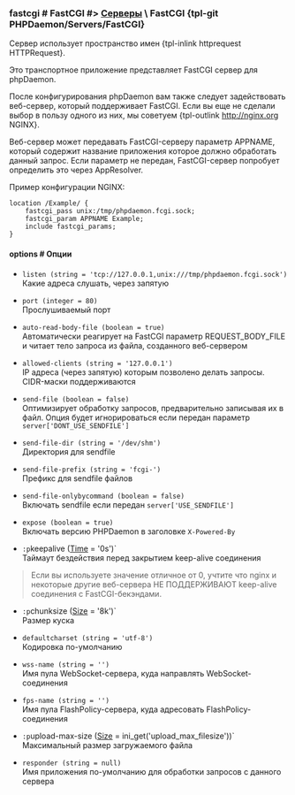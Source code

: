 ### fastcgi # FastCGI #> [Серверы](#servers) \ FastCGI {tpl-git PHPDaemon/Servers/FastCGI}

Сервер использует пространство имен {tpl-inlink httprequest HTTPRequest}.

Это транспортное приложение представляет FastCGI сервер для phpDaemon.

После конфигурирования phpDaemon вам также следует задействовать веб-сервер, который поддерживает FastCGI. Если вы еще не сделали выбор в пользу одного из них, мы советуем {tpl-outlink http://nginx.org NGINX}.

Веб-сервер может передавать FastCGI-серверу параметр APPNAME, который содержит название приложения которое должно обработать данный запрос. Если параметр не передан, FastCGI-сервер попробует определить это через AppResolver.

Пример конфигурации NGINX:

```nginx
location /Example/ {
	fastcgi_pass unix:/tmp/phpdaemon.fcgi.sock;
	fastcgi_param APPNAME Example;
	include fastcgi_params;
}
```

#### options # Опции

 - `listen (string = 'tcp://127.0.0.1,unix:///tmp/phpdaemon.fcgi.sock')`  
 Какие адреса слушать, через запятую

 - `port (integer = 80)`  
 Прослушиваемый порт

 - `auto-read-body-file (boolean = true)`  
 Автоматически реагирует на FastCGI параметр REQUEST_BODY_FILE и читает тело запроса из файла, созданного веб-сервером

 - `allowed-clients (string = '127.0.0.1')`  
 IP адреса (через запятую) которым позволено делать запросы. CIDR-маски поддерживаются

 - `send-file (boolean = false)`  
 Оптимизирует обработку запросов, предварительно записывая их в файл.
 Опция будет игнорироваться если передан параметр `server['DONT_USE_SENDFILE']`

 - `send-file-dir (string = '/dev/shm')`  
 Директория для sendfile

 - `send-file-prefix (string = 'fcgi-')`  
 Префикс для sendfile файлов

 - `send-file-onlybycommand (boolean = false)`  
 Включать sendfile если передан `server['USE_SENDFILE']`

 - `expose (boolean = true)`  
 Включать версию PHPDaemon в заголовке `X-Powered-By`

 - `:p`keepalive ([Time](#config/types/time) = '0s')`  
 Таймаут бездействия перед закрытием keep-alive соединения
 > Если вы используете значение отличное от 0, учтите что nginx и некоторые другие веб-сервера НЕ ПОДДЕРЖИВАЮТ keep-alive соединения с FastCGI-бекэндами.

 - `:p`chunksize ([Size](#config/types/size) = '8k')`  
 Размер куска

 - `defaultcharset (string = 'utf-8')`  
 Кодировка по-умолчанию

 - `wss-name (string = '')`  
 Имя пула WebSocket-сервера, куда направлять WebSocket-соединения

 - `fps-name (string = '')`  
 Имя пула FlashPolicy-сервера, куда адресовать FlashPolicy-соединения

 - `:p`upload-max-size ([Size](#config/types/size) = ini_get('upload_max_filesize'))`  
 Максимальный размер загружаемого файла

 - `responder (string = null)`  
 Имя приложения по-умолчанию для обработки запросов с данного сервера

